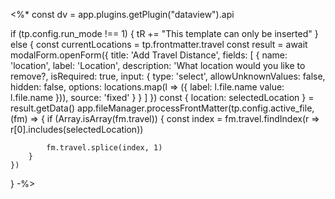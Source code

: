 <%*
const dv = app.plugins.getPlugin("dataview").api

if (tp.config.run_mode !== 1) {
    tR += "This template can only be inserted"
} else {
    const currentLocations = tp.frontmatter.travel
    const result = await modalForm.openForm({
        title: 'Add Travel Distance',
        fields: [
            {
                name: 'location',
                label: 'Location',
                description: 'What location would you like to remove?,
                isRequired: true,
                input: {
                    type: 'select',
                    allowUnknownValues: false,
                    hidden: false,
                    options: locations.map(l => ({
                        label: l.file.name
                        value: l.file.name
                    })),
                    source: 'fixed'
                }
            }
        ]
    })
    const { location: selectedLocation } = result.getData()
    app.fileManager.processFrontMatter(tp.config.active_file, (fm) => {
        if (Array.isArray(fm.travel)) {
            const index = fm.travel.findIndex(r => r[0].includes(selectedLocation))

            fm.travel.splice(index, 1)
        }
    })
}
-%>